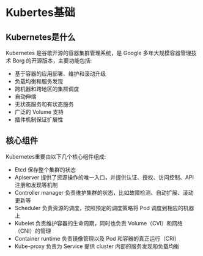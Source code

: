# Kubertes基础

## Kubernetes是什么

Kubernetes 是谷歌开源的容器集群管理系统，是 Google 多年大规模容器管理技术 Borg 的开源版本，主要功能包括:

- 基于容器的应用部署、维护和滚动升级
- 负载均衡和服务发现
- 跨机器和跨地区的集群调度
- 自动伸缩
- 无状态服务和有状态服务
- 广泛的 Volume 支持
- 插件机制保证扩展性

## 核心组件

Kubernetes重要由以下几个核心组件组成:

- Etcd 保存整个集群的状态
- Apiserver 提供了资源操作的唯一入口，并提供认证、授权、访问控制、API 注册和发现等机制
- Controller manager 负责维护集群的状态，比如故障检测、自动扩展、滚动更新等
- Scheduler 负责资源的调度，按照预定的调度策略将 Pod 调度到相应的机器上
- Kubelet 负责维护容器的生命周期，同时也负责 Volume（CVI）和网络（CNI）的管理
- Container runtime 负责镜像管理以及 Pod 和容器的真正运行（CRI）
- Kube-proxy 负责为 Service 提供 cluster 内部的服务发现和负载均衡
